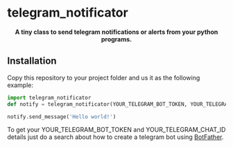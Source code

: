 # telegram_notificator


<div align="center">


**A tiny class to send telegram notifications or alerts from your python programs.**


<div align="left">

## Installation
  
Copy this repository to your project folder and us it as the following example:

```python
import telegram_notificator
def notify = telegram_notificator(YOUR_TELEGRAM_BOT_TOKEN, YOUR_TELEGRAM_CHAT_ID)

notify.send_message('Hello world!')
```

To get your YOUR_TELEGRAM_BOT_TOKEN and YOUR_TELEGRAM_CHAT_ID details just do a search about how to create a telegram bot using [BotFather](https://t.me/botfather).
